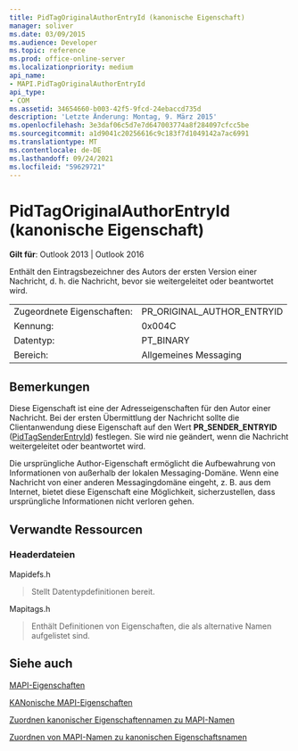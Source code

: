 ```yaml
---
title: PidTagOriginalAuthorEntryId (kanonische Eigenschaft)
manager: soliver
ms.date: 03/09/2015
ms.audience: Developer
ms.topic: reference
ms.prod: office-online-server
ms.localizationpriority: medium
api_name:
- MAPI.PidTagOriginalAuthorEntryId
api_type:
- COM
ms.assetid: 34654660-b003-42f5-9fcd-24ebaccd735d
description: 'Letzte Änderung: Montag, 9. März 2015'
ms.openlocfilehash: 3e3daf06c5d7e7d647003774a8f284097cfcc5be
ms.sourcegitcommit: a1d9041c20256616c9c183f7d1049142a7ac6991
ms.translationtype: MT
ms.contentlocale: de-DE
ms.lasthandoff: 09/24/2021
ms.locfileid: "59629721"
---
```

# <a name="pidtagoriginalauthorentryid-canonical-property"></a>PidTagOriginalAuthorEntryId (kanonische Eigenschaft)

  
  
**Gilt für**: Outlook 2013 | Outlook 2016 
  
Enthält den Eintragsbezeichner des Autors der ersten Version einer Nachricht, d. h. die Nachricht, bevor sie weitergeleitet oder beantwortet wird.
  
|||
|:-----|:-----|
|Zugeordnete Eigenschaften:  <br/> |PR_ORIGINAL_AUTHOR_ENTRYID  <br/> |
|Kennung:  <br/> |0x004C  <br/> |
|Datentyp:  <br/> |PT_BINARY  <br/> |
|Bereich:  <br/> |Allgemeines Messaging  <br/> |
   
## <a name="remarks"></a>Bemerkungen

Diese Eigenschaft ist eine der Adresseigenschaften für den Autor einer Nachricht. Bei der ersten Übermittlung der Nachricht sollte die Clientanwendung diese Eigenschaft auf den Wert **PR_SENDER_ENTRYID** ([PidTagSenderEntryId](pidtagsenderentryid-canonical-property.md)) festlegen. Sie wird nie geändert, wenn die Nachricht weitergeleitet oder beantwortet wird. 
  
Die ursprüngliche Author-Eigenschaft ermöglicht die Aufbewahrung von Informationen von außerhalb der lokalen Messaging-Domäne. Wenn eine Nachricht von einer anderen Messagingdomäne eingeht, z. B. aus dem Internet, bietet diese Eigenschaft eine Möglichkeit, sicherzustellen, dass ursprüngliche Informationen nicht verloren gehen.
  
## <a name="related-resources"></a>Verwandte Ressourcen

### <a name="header-files"></a>Headerdateien

Mapidefs.h
  
> Stellt Datentypdefinitionen bereit.
    
Mapitags.h
  
> Enthält Definitionen von Eigenschaften, die als alternative Namen aufgelistet sind.
    
## <a name="see-also"></a>Siehe auch



[MAPI-Eigenschaften](mapi-properties.md)
  
[KANonische MAPI-Eigenschaften](mapi-canonical-properties.md)
  
[Zuordnen kanonischer Eigenschaftennamen zu MAPI-Namen](mapping-canonical-property-names-to-mapi-names.md)
  
[Zuordnen von MAPI-Namen zu kanonischen Eigenschaftsnamen](mapping-mapi-names-to-canonical-property-names.md)

